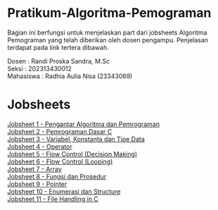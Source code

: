 # Pratikum-Algoritma-Pemograman

Bagian ini berfungsi untuk menjelaskan part dari jobsheets Algoritma Pemograman yang telah diberikan oleh dosen pengampu. Penjelasan terdapat pada link tertera dibawah.

Dosen : Randi Proska Sandra, M.Sc<br>
Seksi : 202313430012<br>
Mahasiswa : Radhia Aulia Nisa (23343069)<br>

# Jobsheets #
[Jobsheet 1 - Pengantar Algoritma dan Pemrograman](https://github.com/radhiaaulia16/Pratikum-Algoritma-Pemograman/tree/main/Jobsheet%201-%20Algoritma%2C%20Pemograman%20IDE)<br>
[Jobsheet 2 - Pemrograman Dasar C](https://github.com/radhiaaulia16/Pratikum-Algoritma-Pemograman/tree/main/Jobsheet%202-%20Pemograman%20Dasar%20C)<br>
[Jobsheet 3 - Variabel, Konstanta dan Tipe Data](https://github.com/radhiaaulia16/Pratikum-Algoritma-Pemograman/tree/main/Jobsheet%203-%20Variabel%2C%20Konstanta%2C%20Tipe%20Data)<br>
[Jobsheet 4 - Operator](https://github.com/radhiaaulia16/Pratikum-Algoritma-Pemograman/tree/main/Jobsheet%204-%20Operator)<br>
[Jobsheet 5 - Flow Control (Decision Making)](https://github.com/radhiaaulia16/Pratikum-Algoritma-Pemograman/tree/main/Jobsheet%205-%20Flow%20Control%20(Decision%20Making))<br>
[Jobsheet 6 - Flow Control (Looping)](https://github.com/radhiaaulia16/Pratikum-Algoritma-Pemograman/tree/main/Jobsheet%206-%20Flow%20Control%20(Loop))<br>
[Jobsheet 7 - Array](https://github.com/radhiaaulia16/Pratikum-Algoritma-Pemograman/tree/main/Jobsheet%207-%20Array)<br>
[Jobsheet 8 - Fungsi dan Prosedur](https://github.com/radhiaaulia16/Pratikum-Algoritma-Pemograman/tree/main/Jobsheet%208-%20Fungsi%20dan%20Prosedur)<br>
[Jobsheet 9 - Pointer](https://github.com/radhiaaulia16/Pratikum-Algoritma-Pemograman/tree/main/Jobsheet%209-%20Pointer)<br>
[Jobsheet 10 - Enumerasi dan Structure](https://github.com/radhiaaulia16/Pratikum-Algoritma-Pemograman/tree/main/Jobsheet%2010-%20Enumerasi%20Structure)<br>
[Jobsheet 11 - File Handling in C](https://github.com/radhiaaulia16/Pratikum-Algoritma-Pemograman/tree/main/Jobsheet%2011-%20File%20Handing%20in%20C)<br>
